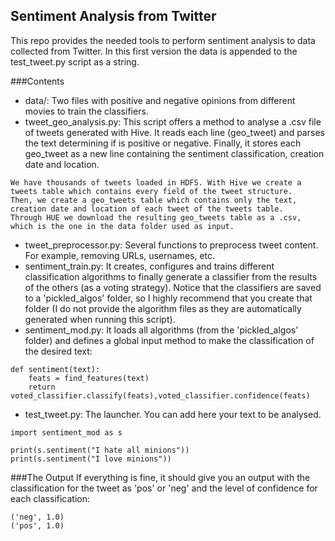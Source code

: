 ## Sentiment Analysis from Twitter
This repo provides the needed tools to perform sentiment analysis to data collected from Twitter. In this first version the data is appended to the test_tweet.py script as a string.

###Contents
* data/: Two files with positive and negative opinions from different movies to train the classifiers.
* tweet_geo_analysis.py: This script offers a method to analyse a .csv file of tweets generated with Hive. It reads each line (geo_tweet) and parses the text determining if is positive or negative. Finally, it stores each geo_tweet as a new line containing the sentiment classification, creation date and location.
```
We have thousands of tweets loaded in HDFS. With Hive we create a tweets table which contains every field of the tweet structure. 
Then, we create a geo_tweets table which contains only the text, creation date and location of each tweet of the tweets table. 
Through HUE we download the resulting geo_tweets table as a .csv, which is the one in the data folder used as input.
```
* tweet_preprocessor.py: Several functions to preprocess tweet content. For example, removing URLs, usernames, etc.
* sentiment_train.py: It creates, configures and trains different classification algorithms to finally generate a classifier from the results of the others (as a voting strategy). Notice that the classifiers are saved to a 'pickled_algos' folder, so I highly recommend that you create that folder (I do not provide the algorithm files as they are automatically generated when running this script).
* sentiment_mod.py: It loads all algorithms (from the 'pickled_algos' folder) and defines a global input method to make the classification of the desired text:
```
def sentiment(text):
    feats = find_features(text)
    return voted_classifier.classify(feats),voted_classifier.confidence(feats)
```
* test_tweet.py: The launcher. You can add here your text to be analysed.
```
import sentiment_mod as s

print(s.sentiment("I hate all minions"))
print(s.sentiment("I love minions"))
```
###The Output
If everything is fine, it should give you an output with the classification for the tweet as 'pos' or 'neg' and the level of confidence for each classification:
```
('neg', 1.0)
('pos', 1.0)
```
